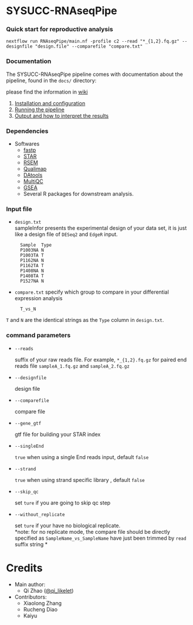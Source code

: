 
# SYSUCC-RNAseqPipe

### Quick start  for reproductive analysis 

    nextflow run RNAseqPipe/main.nf -profile c2 --read "*_{1,2}.fq.gz" --designfile "design.file" --comparefile "compare.txt"

### Documentation
The SYSUCC-RNAseqPipe pipeline comes with documentation about the pipeline, found in the `docs/` directory:  

please find the information in [wiki](https://github.com/likelet/RNAseqPipe/wiki)  

1. [Installation and configuration](docs/Installation.md)
2. [Running the pipeline](docs/usage.md)
3. [Output and how to interpret the results](docs/output.md)



### Dependencies 
* Softwares 
    * [fastp](https://github.com/OpenGene/fastp)
    * [STAR](https://github.com/alexdobin/STAR)
    * [RSEM](https://deweylab.github.io/RSEM/)
    * [Qualimap](http://qualimap.bioinfo.cipf.es/)
    * [DAtools](https://github.com/likelet/DAtools)
    * [MultiQC](https://github.com/ewels/MultiQC)
    * [GSEA](http://software.broadinstitute.org/gsea/index.jsp)  
    * Several R packages for downstream analysis.

### Input file  

* `design.txt`  
sampleInfor presents the experimental design of your data set, it is just like a design file of `DESeq2` and `EdgeR` input.  

        Sample	Type
        P1003NA	N
        P1003TA	T
        P1162NA	N
        P1162TA	T
        P1408NA	N
        P1408TA	T
        P1527NA	N
        
* `compare.txt`
specify which group to compare in your differential expression analysis 
        
        T_vs_N
       
`T` and `N` are the identical strings as the `Type` column in `design.txt`.


### command parameters 



* `--reads`  
    
    suffix of your raw reads file. For example, `*_{1,2}.fq.gz` for paired end reads file `sampleA_1.fq.gz` and `sampleA_2.fq.gz `  
    
* `--designfile`  
    
    design file  
    
* `--comparefile`  
    
    compare file 
    
* `--gene_gtf`  
    
    gtf file for building your STAR index 

* `--singleEnd`  
    
    `true` when using a single End reads input, default `false` 

* `--strand`  
    
    `true` when using strand specific library , default `false` 
     
* `--skip_qc`   

    set `ture` if you are going to skip qc step 
    
* `--without_replicate`   

    set `ture` if your have no biological replicate.       
    *note: for no replicate mode, the compare file should be directly specified as `SampleName_vs_SampleName` have just been trimmed by `read` suffix string *  
    
# Credits 
* Main author:
  * Qi Zhao ([@qi_likelet](https://github.com/likelet/))
* Contributors:
  * Xiaolong Zhang
  * Rucheng Diao
  * Kaiyu 
